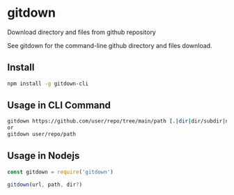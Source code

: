 # gitdown

Download directory and files from github repository

See gitdown for the command-line github directory and files download.

## Install

```bash
npm install -g gitdown-cli
```


## Usage in CLI Command

```bash
gitdown https://github.com/user/repo/tree/main/path [.|dir|dir/subdir|new-path]?
or
gitdown user/repo/path
```

## Usage in Nodejs

```js
const gitdown = require('gitdown')

gitdown(url, path, dir?)
```